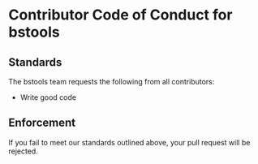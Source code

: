 # Contributor Code of Conduct for bstools

## Standards

The bstools team requests the following from all contributors:

- Write good code

## Enforcement

If you fail to meet our standards outlined above, your pull request will be rejected.

